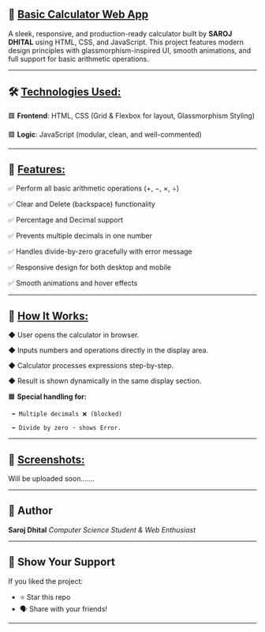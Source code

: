 ## 🧮 <u>**Basic Calculator Web App**</u>

A sleek, responsive, and production-ready calculator built by **SAROJ DHITAL** using HTML, CSS, and JavaScript.
This project features modern design principles with glassmorphism-inspired UI, smooth animations, and full support for basic arithmetic operations.
***

## 🛠️ <u>**Technologies Used:**</u>

🟩 **Frontend**: HTML, CSS (Grid & Flexbox for layout, Glassmorphism Styling)

🟩 **Logic**: JavaScript (modular, clean, and well-commented)
***

## 🔑 <u>**Features:**</u>

✅ Perform all basic arithmetic operations (+, −, ×, ÷)

✅ Clear and Delete (backspace) functionality

✅ Percentage and Decimal support

✅ Prevents multiple decimals in one number

✅ Handles divide-by-zero gracefully with error message

✅ Responsive design for both desktop and mobile

✅ Smooth animations and hover effects
***

## 🚀 <u>**How It Works:**</u>

◆ User opens the calculator in browser.

◆ Inputs numbers and operations directly in the display area.

◆ Calculator processes expressions step-by-step.

◆ Result is shown dynamically in the same display section.

🟧 **Special handling for:**

     ➡️ Multiple decimals ❌ (blocked)

     ➡️ Divide by zero ➝ shows Error.
***

## 📸 <u>**Screenshots:**</u>
Will be uploaded soon.......
***

## 🙌 Author

**Saroj Dhital**
*Computer Science Student & Web Enthusiast*
***
## 🌟 Show Your Support

If you liked the project:

* ⭐️ Star this repo
* 🗣 Share with your friends!
***
